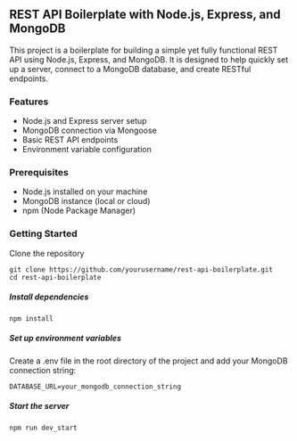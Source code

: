 ## REST API Boilerplate with Node.js, Express, and MongoDB

This project is a boilerplate for building a simple yet fully functional REST API using Node.js, Express, and MongoDB. It is designed to help quickly set up a server, connect to a MongoDB database, and create RESTful endpoints. 

### Features

- Node.js and Express server setup
- MongoDB connection via Mongoose
- Basic REST API endpoints
- Environment variable configuration

### Prerequisites

- Node.js installed on your machine
- MongoDB instance (local or cloud)
- npm (Node Package Manager)

### Getting Started
Clone the repository

```
git clone https://github.com/yourusername/rest-api-boilerplate.git
cd rest-api-boilerplate
```
##### Install dependencies

```
npm install
```

##### Set up environment variables
Create a .env file in the root directory of the project and add your MongoDB connection string:
```
DATABASE_URL=your_mongodb_connection_string
```

##### Start the server

```
npm run dev_start
```

